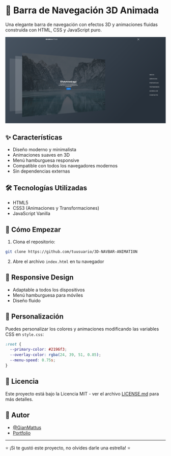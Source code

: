 # 🚀 Barra de Navegación 3D Animada

Una elegante barra de navegación con efectos 3D y animaciones fluidas construida con HTML, CSS y JavaScript puro.

![Vista previa del proyecto](preview.png)

## ✨ Características

- Diseño moderno y minimalista
- Animaciones suaves en 3D
- Menú hamburguesa responsive
- Compatible con todos los navegadores modernos
- Sin dependencias externas

## 🛠️ Tecnologías Utilizadas

- HTML5
- CSS3 (Animaciones y Transformaciones)
- JavaScript Vanilla

## 🚦 Cómo Empezar

1. Clona el repositorio:
```bash
git clone https://github.com/tuusuario/3D-NAVBAR-ANIMATION
```

2. Abre el archivo `index.html` en tu navegador

## 📱 Responsive Design

- Adaptable a todos los dispositivos
- Menú hamburguesa para móviles
- Diseño fluido

## 🎨 Personalización

Puedes personalizar los colores y animaciones modificando las variables CSS en `style.css`:

```css
:root {
  --primary-color: #2196f3;
  --overlay-color: rgba(24, 39, 51, 0.85);
  --menu-speed: 0.75s;
}
```

## 📄 Licencia

Este proyecto está bajo la Licencia MIT - ver el archivo [LICENSE.md](LICENSE.md) para más detalles.

## 👤 Autor

- [@GianMattus](https://github.com/tuusuario)
- [Portfolio](https://tuportfolio.com)

---
⭐️ ¡Si te gustó este proyecto, no olvides darle una estrella! ⭐️
